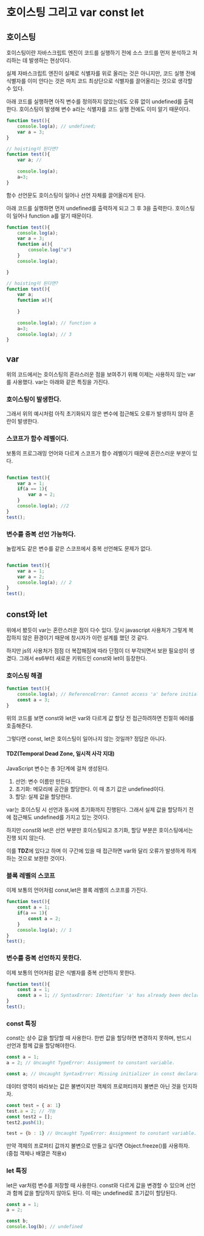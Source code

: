 # 호이스팅 그리고 var const let

## 호이스팅

호이스팅이란 자바스크립트 엔진이 코드를 실행하기 전에 소스 코드를 먼저 분석하고 처리하는 데 발생하는 현상이다.

실제 자바스크립트 엔진이 실제로 식별자를 위로 올리는 것은 아니지만, 코드 실행 전에 식별자를 이미 안다는 것은 마치 코드 최상단으로 식별자를 끌어올리는 것으로 생각할 수 있다.&#x20;

아래 코드를 실행하면 아직 변수를 정의하지 않았는데도 오류 없이 undefined를 출력한다. 호이스팅이 발생해 변수 a라는 식별자를 코드 실행 전에도 이미 알기 때문이다.

```javascript
function test(){
    console.log(a); // undefined;
    var a = 3;
}

// hoisting이 된다면?
function test(){
    var a; // 
    
    console.log(a);
    a=3;
}
```

함수 선언문도 호이스팅이 일어나 선언 자체를 끌어올리게 된다.

아래 코드를 실행하면 먼저 undefined를 출력하게 되고 그 후 3을 출력한다. 호이스팅이 일어나 function a를 알기 때문이다.

```javascript
function test(){
    console.log(a);
    var a = 3;
    function a(){
        console.log("a")
    }
    console.log(a);

}

// hoisting이 된다면?
function test(){
    var a;
    function a(){
    
    }
    
    console.log(a); // function a
    a=3;
    console.log(a); // 3
}
```



## var&#x20;

위의 코드에서는 호이스팅의 혼라스러운 점을 보여주기 위해 이제는 사용하지 않는 var를 사용했다. var는 아래와 같은 특징을 가진다.

### 호이스팅이 발생한다.

그래서 위의 예시처럼 아직 초기화되지 않은 변수에 접근해도 오류가 발생하지 않아 혼란이 발생한다.



### 스코프가 함수 레벨이다.

보통의 프로그래밍 언어와 다르게 스코프가 함수 레벨이기 때문에 혼란스러운 부분이 있다.

```javascript

function test(){
    var a = 1;
    if(a == 1){
        var a = 2;
    }
    console.log(a); //2
}
test(); 

```



### 변수를 중복 선언 가능하다.&#x20;

놀랍게도 같은 변수를 같은 스코프에서 중복 선언해도 문제가 없다.

```javascript

function test(){
    var a = 1;
    var a = 2;
    console.log(a); // 2
}
test();
```



## const와 let

위에서 봤듯이 var는 혼란스러운 점이 다수 있다. 당시 javascript 사용처가 그렇게 복잡하지 않은 환경이기 때문에 창시자가 이런 설계를 했던 것 같다.&#x20;

하지만 js의 사용처가 점점 더 복잡해짐에 따라 단점이 더 부각되면서 보완 필요성이 생겼다. 그래서 es6부터 새로운 키워드인 const와 let이 등장한다.



### 호이스팅 해결&#x20;

```javascript
function test(){
    console.log(a); // ReferenceError: Cannot access 'a' before initialization
    const a = 3;
}
```

위의 코드를 보면 const와 let은 var와 다르게 값 할당 전 접근하려하면 친절히 에러를 호출해준다.

그렇다면 const, let은 호이스팅이 일어나지 않는 것일까? 정답은 아니다.

#### TDZ(Temporal Dead Zone, 일시적 사각 지대)

JavaScript 변수는 총 3단계에 걸쳐 생성된다.&#x20;

1. 선언:  변수 이름만 만든다.
2. 초기화: 메모리에 공간을 할당한다. 이 때 초기 값은 undefined이다.
3. 할당: 실제 값을 할당한다.

var는 호이스팅 시 선언과 동시에 초기화까지 진행된다. 그래서 실제 값을 할당하기 전에 접근해도 undefined를 가지고 있는 것이다.

하지만 const와 let은 선언 부분만 호이스팅되고 초기화, 할당 부분은 호이스팅에서는 진행 되지 않는다.&#x20;

이를 **TDZ**에 있다고 하며 이 구간에 있을 때 접근하면 var와 달리 오류가 발생하게 하게 하는 것으로 보완한 것이다.



### 블록 레벨의 스코프

이제 보통의 언어처럼 const,let은 블록 레벨의 스코프를 가진다.&#x20;

```javascript
function test(){
    const a = 1;
    if(a == 1){
        const a = 2;
    }
    console.log(a); // 1
}
test();

```



### 변수를 중복 선언하지 못한다.

이제 보통의 언어처럼 같은 식별자를 중복 선언하지 못한다.

```javascript
function test(){
    const a = 1;
    const a = 1; // SyntaxError: Identifier 'a' has already been declared
}
test();

```



### const 특징&#x20;

const는 상수 값을 할당할 때 사용한다. 한번 값을 할당하면 변경하지 못하며, 반드시 선언과 함께 값을 할당해야한다.&#x20;

```javascript
const a = 1;
a = 2; // Uncaught TypeError: Assignment to constant variable.

const a; // Uncaught SyntaxError: Missing initializer in const declaration
```

데이터 영역이 바라보는 값은 불변이지만 객체의 프로퍼티까지 불변은 아닌 것을 인지하자.

```javascript
const test = { a: 1}
test.a = 2; // 가능 
const test2 = [];
test2.push(1);

test = {b : 1} // Uncaught TypeError: Assignment to constant variable.
```

만약 객체의 프로퍼티 값까지 불변으로 만들고 싶다면 Object.freeze()를 사용하자. (중첩 객체나 배열은 적용x)



### let 특징

let은 var처럼 변수를 저장할 때 사용한다. const와 다르게 값을 변경할 수 있으며 선언과 함께 값을 할당하지 않아도 된다. 이 때는 undefined로 초기값이 할당된다.

```javascript
const a = 1;
a = 2;

const b; 
console.log(b); // undefined
```



###

